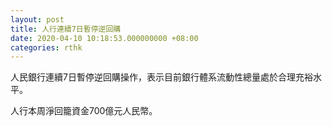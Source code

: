 ```yaml
---
layout: post
title: 人行連續7日暫停逆回購
date: 2020-04-10 10:18:53.000000000 +08:00
categories: rthk
---
```


人民銀行連續7日暫停逆回購操作，表示目前銀行體系流動性總量處於合理充裕水平。

人行本周淨回籠資金700億元人民幣。
